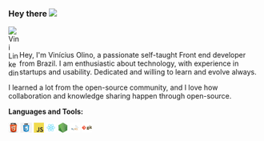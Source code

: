 ### Hey there <img src="https://media.giphy.com/media/hvRJCLFzcasrR4ia7z/giphy.gif" width="25px">
<a href="https://www.linkedin.com/in/vin%C3%ADcius-olino/">
  <img align="left" alt="Vini Linkedin" width="22px" src="https://raw.githubusercontent.com/peterthehan/peterthehan/master/assets/linkedin.svg" />
</a>

<br />

<br />

Hey, I'm Vinícius Olino, a passionate self-taught Front end developer from Brazil. I am enthusiastic about technology, with experience in startups and usability. Dedicated and willing to learn and evolve always.

I learned a lot from the open-source community, and I love how collaboration and knowledge sharing happen through open-source.


  

**Languages and Tools:**  

<code><img height="20" src="https://github.com/olino1000/olino1000/blob/357648bcb01c2a2ce686eb234cd51884c7cedfd2/html5.jpg"></code>
<code><img height="20" src="https://github.com/olino1000/olino1000/blob/357648bcb01c2a2ce686eb234cd51884c7cedfd2/css.png"></code>
<code><img height="20" src="https://raw.githubusercontent.com/github/explore/80688e429a7d4ef2fca1e82350fe8e3517d3494d/topics/javascript/javascript.png"></code>
<code><img height="20" src="https://raw.githubusercontent.com/github/explore/80688e429a7d4ef2fca1e82350fe8e3517d3494d/topics/react/react.png"></code>
<code><img height="20" src="https://raw.githubusercontent.com/github/explore/80688e429a7d4ef2fca1e82350fe8e3517d3494d/topics/nodejs/nodejs.png"></code>
<code><img height="20" src="https://raw.githubusercontent.com/github/explore/80688e429a7d4ef2fca1e82350fe8e3517d3494d/topics/mysql/mysql.png"></code>
<code><img height="20" src="https://raw.githubusercontent.com/github/explore/80688e429a7d4ef2fca1e82350fe8e3517d3494d/topics/git/git.png"></code>
